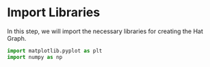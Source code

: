 # Import Libraries

In this step, we will import the necessary libraries for creating the Hat Graph.

```python
import matplotlib.pyplot as plt
import numpy as np
```
